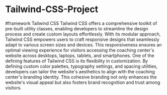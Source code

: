 # Tailwind-CSS-Project
#framework Tailwind CSS
Tailwind CSS offers a comprehensive toolkit of pre-built utility classes, enabling developers to streamline the design process and create custom layouts effortlessly. With its modular approach, Tailwind CSS empowers users to craft responsive designs that seamlessly adapt to various screen sizes and devices. This responsiveness ensures an optimal viewing experience for visitors accessing the coaching center's website across desktops, laptops, tablets, and smartphones.
One of the defining features of Tailwind CSS is its flexibility in customization. By defining custom color palettes, typography settings, and spacing utilities, developers can tailor the website's aesthetics to align with the coaching center's branding identity. This cohesive branding not only enhances the website's visual appeal but also fosters brand recognition and trust among visitors.

